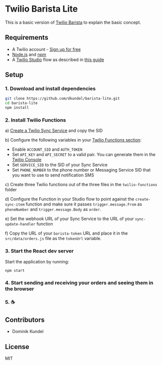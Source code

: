 # Twilio Barista Lite

This is a basic version of [Twilio Barista](https://github.com/dkundel/twilio-barista) to explain the basic concept.

## Requirements
* A Twilio account - [Sign up for free](https://www.twilio.com/try-twilio)
* [Node.js](https://nodejs.org) and [npm](https://npmjs.com)
* A [Twilio Studio](https://www.twilio.com/studio) flow as described in [this guide](https://www.twilio.com/docs/guides/build-a-chatbot-with-studio)

## Setup

### 1. Download and install dependencies
```bash
git clone https://github.com/dkundel/barista-lite.git
cd barista-lite
npm install
```

### 2. Install Twilio Functions
a) [Create a Twilio Sync Service](https://www.twilio.com/console/sync) and copy the SID

b) Configure the following variables in your [Twilio Functions section](https://www.twilio.com/console/runtime/functions/configure):
  * Enable `ACCOUNT_SID` and `AUTH_TOKEN`
  * Set `API_KEY` and `API_SECRET` to a valid pair. You can generate them in the [Twilio Console](https://www.twilio.com/console/runtime/api-keys)
  * Set `SERVICE_SID` to the SID of your Sync Service
  * Set `PHONE_NUMBER` to the phone number or Messaging Service SID that you want to use to send notification SMS

c) Create three Twilio functions out of the three files in the `twilio-functions` folder

d) Configure the Function in your Studio flow to point against the `create-sync-item` function and make sure it passes `trigger.message.From` as `phoneNumber` and `trigger.message.Body` as `order`.

e) Set the webhook URL of your Sync Service to the URL of your `sync-update-handler` function

f) Copy the URL of your `barista-token` URL and place it in the `src/data/orders.js` file as the `tokenUrl` variable.

### 3. Start the React dev server
Start the application by running:
```bash
npm start
```

### 4. Start sending and receiving your orders and seeing them in the browser

### 5. ☕️

## Contributors

* Dominik Kundel

## License

MIT